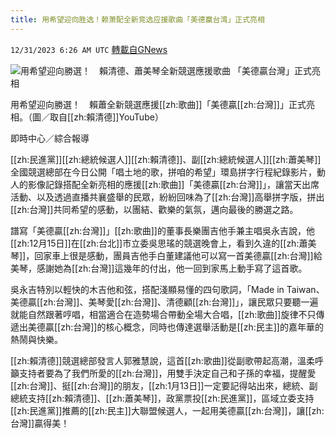 ```yaml
---
title: 用希望迎向胜选！赖萧配全新竞选应援歌曲「美德赢台湾」正式亮相
---
```

`12/31/2023 6:26 AM UTC` [轉載自GNews](https://gnews.org/articles/2169204)

![用希望迎向勝選！　賴清德、蕭美琴全新競選應援歌曲  「美德贏台灣」正式亮相](https://cdn.ftvnews.com.tw/manasystem/FileData/News/75f386c0-956f-4ff4-8f3c-59d44de711a4.jpg "用希望迎向勝選！　賴清德、蕭美琴全新競選應援歌曲  「美德贏台灣」正式亮相")

用希望迎向勝選！　賴蕭全新競選應援[[zh:歌曲]]「美德贏[[zh:台灣]]」正式亮相。（圖／取自[[zh:賴清德]]YouTube）

即時中心／綜合報導

[[zh:民進黨]][[zh:總統候選人]][[zh:賴清德]]、副[[zh:總統候選人]][[zh:蕭美琴]]全國競選總部在今日公開「唱土地的歌，拼咱的希望」環島拼字行程紀錄影片，動人的影像記錄搭配全新亮相的應援[[zh:歌曲]]「美德贏[[zh:台灣]]」，讓當天出席活動、以及透過直播共襄盛舉的民眾，紛紛回味為了[[zh:台灣]]高舉拼字版，拼出[[zh:台灣]]共同希望的感動，以團結、歡樂的氣氛，邁向最後的勝選之路。

譜寫「美德贏[[zh:台灣]]」[[zh:歌曲]]的董事長樂團吉他手兼主唱吳永吉說，他[[zh:12月15日]]在[[zh:台北]]市立委吳思瑤的競選晚會上，看到久違的[[zh:蕭美琴]]，回家車上很是感動，團員吉他手白董建議他可以寫一首美德贏[[zh:台灣]]給美琴，感謝她為[[zh:台灣]]這幾年的付出，他一回到家馬上動手寫了這首歌。

吳永吉特別以輕快的木吉他和弦，搭配淺顯易懂的四句歌詞，「Made in Taiwan、美德贏[[zh:台灣]]、美琴愛[[zh:台灣]]、清德顧[[zh:台灣]]」，讓民眾只要聽一遍就能自然跟著哼唱，相當適合在造勢場合帶動全場大合唱，[[zh:歌曲]]旋律不只傳遞出美德贏[[zh:台灣]]的核心概念，同時也傳達選舉活動是[[zh:民主]]的嘉年華的熱鬧與快樂。

[[zh:賴清德]]競選總部發言人郭雅慧說，這首[[zh:歌曲]]從副歌帶起高潮，溫柔呼籲支持者要為了我們所愛的[[zh:台灣]]，用雙手決定自己和子孫的幸福，提醒愛[[zh:台灣]]、挺[[zh:台灣]]的朋友，[[zh:1月13日]]一定要記得站出來，總統、副總統支持[[zh:賴清德]]、[[zh:蕭美琴]]，政黨票投[[zh:民進黨]]，區域立委支持[[zh:民進黨]]推薦的[[zh:民主]]大聯盟候選人，一起用美德贏[[zh:台灣]]，讓[[zh:台灣]]贏得美！
